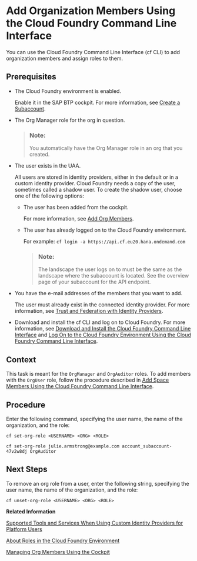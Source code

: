 <!-- loio1422a5daa53d498f9270727135005884 -->

# Add Organization Members Using the Cloud Foundry Command Line Interface

You can use the Cloud Foundry Command Line Interface \(cf CLI\) to add organization members and assign roles to them.



<a name="loio1422a5daa53d498f9270727135005884__prereq_j4x_ytv_tz"/>

## Prerequisites

-   The Cloud Foundry environment is enabled.

    Enable it in the SAP BTP cockpit. For more information, see [Create a Subaccount](create-a-subaccount-05280a1.md).

-   The Org Manager role for the org in question.

    > ### Note:  
    > You automatically have the Org Manager role in an org that you created.

-   The user exists in the UAA.

    All users are stored in identity providers, either in the default or in a custom identity provider. Cloud Foundry needs a copy of the user, sometimes called a shadow user. To create the shadow user, choose one of the following options:

    -   The user has been added from the cockpit.

        For more information, see [Add Org Members](add-org-members-a4eeaf1.md).

    -   The user has already logged on to the Cloud Foundry environment.

        For example: `cf login -a https://api.cf.eu20.hana.ondemand.com`

        > ### Note:  
        > The landscape the user logs on to must be the same as the landscape where the subaccount is located. See the overview page of your subaccount for the API endpoint.


-   You have the e-mail addresses of the members that you want to add.

    The user must already exist in the connected identity provider. For more information, see [Trust and Federation with Identity Providers](trust-and-federation-with-identity-providers-cb1bc8f.md).

-   Download and install the cf CLI and log on to Cloud Foundry. For more information, see [Download and Install the Cloud Foundry Command Line Interface](download-and-install-the-cloud-foundry-command-line-interface-4ef907a.md) and [Log On to the Cloud Foundry Environment Using the Cloud Foundry Command Line Interface](log-on-to-the-cloud-foundry-environment-using-the-cloud-foundry-command-line-interface-7a37d66.md).




<a name="loio1422a5daa53d498f9270727135005884__context_oyv_xpy_3sb"/>

## Context

This task is meant for the `OrgManager` and `OrgAuditor` roles. To add members with the `OrgUser` role, follow the procedure described in [Add Space Members Using the Cloud Foundry Command Line Interface](add-space-members-using-the-cloud-foundry-command-line-interface-d23ea8b.md).



## Procedure

Enter the following command, specifying the user name, the name of the organization, and the role:

```
cf set-org-role <USERNAME> <ORG> <ROLE>
```

```
cf set-org-role julie.armstrong@example.com account_subaccount-47v2w8dj OrgAuditor
```



<a name="loio1422a5daa53d498f9270727135005884__postreq_l4x_ytv_tz"/>

## Next Steps

To remove an org role from a user, enter the following string, specifying the user name, the name of the organization, and the role:

```
cf unset-org-role <USERNAME> <ORG> <ROLE> 
```

**Related Information**  


[Supported Tools and Services When Using Custom Identity Providers for Platform Users](supported-tools-and-services-when-using-custom-identity-providers-for-platform-users-94ef515.md "Not all tools and services of SAP BTP support the use of custom identity providers with platform users. We provide a list of tools and services, which support this feature and any restrictions that apply.")

[About Roles in the Cloud Foundry Environment](about-roles-in-the-cloud-foundry-environment-0907638.md "Roles determine which features users can view and access, and which actions they can initiate.")

[Managing Org Members Using the Cockpit](managing-org-members-b792066.md "Learn how to add, edit, and delete org members in the cockpit.")

